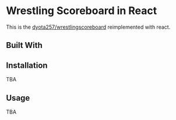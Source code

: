 # Wrestling Scoreboard in React
This is the [dyota257/wrestlingscoreboard](https://github.com/dyota257/wrestlingscoreboard) reimplemented with react.

## Built With


## Installation
TBA

## Usage
TBA
